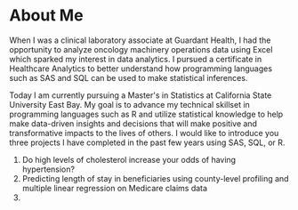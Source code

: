 # About Me

When I was a clinical laboratory associate at Guardant Health, I had the opportunity to analyze oncology machinery operations data using Excel which sparked my interest in data analytics.
I pursued a certificate in Healthcare Analytics to better understand how programming languages such as SAS and SQL can be used to make statistical inferences.

Today I am currently pursuing a Master's in Statistics at California State University East Bay. My goal is to advance my technical skillset in programming languages such as R and utilize statistical knowledge to help make data-driven insights and decisions that will make positive and transformative impacts to the lives of others.
I would like to introduce you three projects I have completed in the past few years using SAS, SQL, or R.
1. Do high levels of cholesterol increase your odds of having hypertension?
2. Predicting length of stay in beneficiaries using county-level profiling and multiple linear regression on Medicare claims data
3. 
